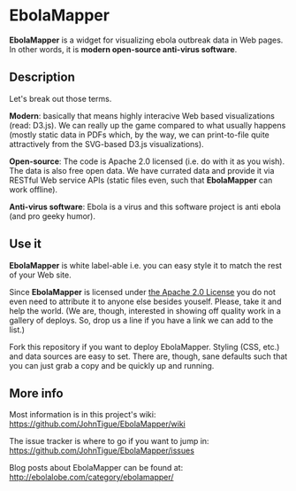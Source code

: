 EbolaMapper
===========

**EbolaMapper** is a widget for visualizing ebola outbreak data in Web pages. In other words, it is **modern open-source anti-virus software**. 

Description
-----------
Let's break out those terms.

**Modern**: basically that means highly interacive Web based visualizations (read: D3.js). We can really up the game compared to what usually happens (mostly static data in PDFs which, by the way, we can print-to-file quite attractively from the SVG-based D3.js visualizations).

**Open-source**: The code is Apache 2.0 licensed (i.e. do with it as you wish). The data is also free open data. We have currated data and provide it via RESTful Web service APIs (static files even, such that **EbolaMapper** can work offline).

**Anti-virus software**: Ebola is a virus and this software project is anti ebola (and pro geeky humor).

Use it
------
**EbolaMapper** is white label-able i.e. you can easy style it to match the rest of your Web site. 

Since **EbolaMapper** is licensed under [the Apache 2.0 License](http://www.apache.org/licenses/LICENSE-2.0.html) you do not even need to attribute it to anyone else besides youself. Please, take it and help the world. (We are, though, interested in showing off quality work in a gallery of deploys. So, drop us a line if you have a link we can add to the list.)

Fork this repository if you want to deploy EbolaMapper. Styling (CSS, etc.) and data sources are easy to set. There are, though, sane defaults such that you can just grab a copy and be quickly up and running.

More info
---------
Most information is in this project's wiki:  
https://github.com/JohnTigue/EbolaMapper/wiki

The issue tracker is where to go if you want to jump in:  
https://github.com/JohnTigue/EbolaMapper/issues

Blog posts about EbolaMapper can be found at:  
http://ebolalobe.com/category/ebolamapper/

